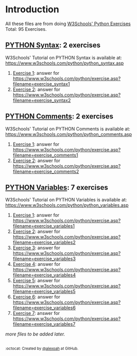 # Introduction
All these files are from doing [W3Schools' Python Exercises](https://www.w3schools.com/python/python_exercises.asp)  
Total: 95 Exercises.

## [PYTHON Syntax](./PY-Syntax): 2 exercises
W3Schools' Tutorial on PYTHON Syntax is available at: https://www.w3schools.com/python/python_syntax.asp

1. [Exercise 1](./PY-Syntax/pySyntaxE1.py): answer for https://www.w3schools.com/python/exercise.asp?filename=exercise_syntax1
2. [Exercise 2](./PY-Syntax/pySyntaxE2.py): answer for https://www.w3schools.com/python/exercise.asp?filename=exercise_syntax2

## [PYTHON Comments](./PY-Comments): 2 exercises
W3Schools' Tutorial on PYTHON Comments is available at: https://www.w3schools.com/python/python_comments.asp

1. [Exercise 1](./PY-Comments/pyCommentsE1.py): answer for https://www.w3schools.com/python/exercise.asp?filename=exercise_comments1
2. [Exercise 2](./PY-Comments/pyCommentsE2.py): answer for https://www.w3schools.com/python/exercise.asp?filename=exercise_comments2

## [PYTHON Variables](./PY-Variables): 7 exercises
W3Schools' Tutorial on PYTHON Variables is available at: https://www.w3schools.com/python/python_variables.asp

1. [Exercise 1](./PY-Variables/pyVariablesE1.py): answer for https://www.w3schools.com/python/exercise.asp?filename=exercise_variables1
2. [Exercise 2](./PY-Variables/pyVariablesE2.py): answer for https://www.w3schools.com/python/exercise.asp?filename=exercise_variables2
3. [Exercise 3](./PY-Variables/pyVariablesE3.py): answer for https://www.w3schools.com/python/exercise.asp?filename=exercise_variables3
4. [Exercise 4](./PY-Variables/pyVariablesE4.py): answer for https://www.w3schools.com/python/exercise.asp?filename=exercise_variables4
5. [Exercise 5](./PY-Variables/pyVariablesE5.py): answer for https://www.w3schools.com/python/exercise.asp?filename=exercise_variables5
6. [Exercise 6](./PY-Variables/pyVariablesE6.py): answer for https://www.w3schools.com/python/exercise.asp?filename=exercise_variables6
7. [Exercise 7](./PY-Variables/pyVariablesE7.py): answer for https://www.w3schools.com/python/exercise.asp?filename=exercise_variables7

_more files to be added later._





##
<sup>:octocat: Created by [@alexoah](http://github.com/alexoah) at GitHub.</sup>